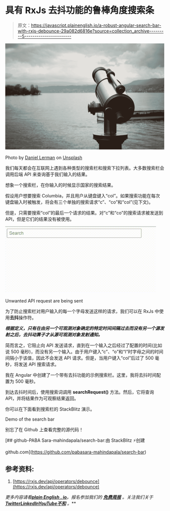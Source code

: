 # 具有 RxJs 去抖功能的鲁棒角度搜索条

> 原文：<https://javascript.plainenglish.io/a-robust-angular-search-bar-with-rxjs-debounce-29a082d6816e?source=collection_archive---------5----------------------->

![](img/872a269f9ca8f171d386a47a1888a17d.png)

Photo by [Daniel Lerman](https://unsplash.com/@dlerman6?utm_source=medium&utm_medium=referral) on [Unsplash](https://unsplash.com?utm_source=medium&utm_medium=referral)

我们每天都会在互联网上遇到各种类型的搜索栏和搜索下拉列表。大多数搜索栏会调用后端 API 来查询基于我们输入的结果。

想象一个搜索栏，在你输入的时候显示国家的搜索结果。

假设用户想要搜索 Columbia，并且用户从键盘键入“col”。如果搜索功能在每次键盘输入时被触发，将会有三个单独的搜索请求“c”、“co”和“col”(见下文)。

但是，只需要搜索“col”的最后一个请求的结果。对“c”和“co”的搜索请求被发送到 API，但是它们的结果没有被使用。

![](img/ce546a8c1e780acebc8c0c8be15f48b6.png)

Unwanted API request are being sent

为了防止搜索栏对用户输入的每一个字母发送这样的请求，我们可以在 RxJs 中使用**去抖**操作符。

***根据定义，只有在由另一个可观测对象确定的特定时间间隔过去而没有另一个源发射之后，去抖动算子才从源可观测对象发射通知。***

简而言之，它阻止向 API 发送请求，直到在一个输入之后经过了配置的时间(比如说 500 毫秒)，而没有另一个输入。由于用户键入“c”、“o”和“l”时字母之间的时间间隔小于该值，因此不会发送 API 请求。但是，当用户键入“col”后过了 500 毫秒，将发送 API 搜索请求。

我在 Angular 中创建了一个带有去抖功能的示例搜索栏。这里，我将去抖时间配置为 500 毫秒。

到达去抖时间后，使用搜索词调用 **searchRequest()** 方法。然后，它将查询 API，并将结果作为可观察结果返回。

你可以在下面看到搜索栏的 StackBlitz 演示。

Demo of the search bar

别忘了在 Github 上查看完整的源代码！

[](https://github.com/pabasara-mahindapala/search-bar) [## github-PABA Sara-mahindapala/search-bar:由 StackBlitz ⚡️创建

github.com](https://github.com/pabasara-mahindapala/search-bar) 

## 参考资料:

1.  [https://rxjs.dev/api/operators/debounce](https://rxjs.dev/api/operators/debounce)

*更多内容请看*[***plain English . io***](https://plainenglish.io/)*。报名参加我们的* [***免费周报***](http://newsletter.plainenglish.io/) *。关注我们关于*[***Twitter***](https://twitter.com/inPlainEngHQ)[***LinkedIn***](https://www.linkedin.com/company/inplainenglish/)*[***YouTube***](https://www.youtube.com/channel/UCtipWUghju290NWcn8jhyAw)*[***不和***](https://discord.gg/GtDtUAvyhW) *。***